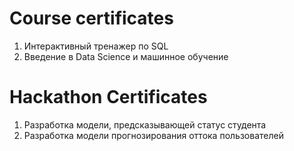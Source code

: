 # Course certificates

1. Интерактивный тренажер по SQL
2. Введение в Data Science и машинное обучение

# Hackathon Certificates

1. Разработка модели, предсказывающей статус студента
2. Разработка модели прогнозирования оттока пользователей

